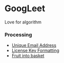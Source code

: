 # GoogLeet
Love for algorithm

### Processing
* [Unique Email Address](src/main/java/googleet/process/UniqueEmailAddress.java)
* [License Key Formatting](src/main/java/googleet/process/LicenseKeyFormatting.java)
* [Fruit into basket](src/main/java/googleet/process/FruitIntoBaskets.java)
